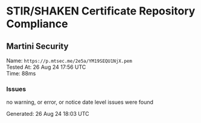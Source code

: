 # STIR/SHAKEN Certificate Repository Compliance

## Martini Security

Name: `https://p.mtsec.me/2e5a/YM19SEQU1NjX.pem`\
Tested At: 26 Aug 24 17:56 UTC\
Time: 88ms

### Issues

no warning, or error, or notice date level issues were found

Generated: 26 Aug 24 18:03 UTC